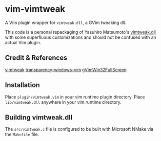 vim-vimtweak
============
A Vim plugin wrapper for `vimtweak.dll`, a GVim tweaking dll.

This code is a personal repackaging of Yasuhiro Matsumoto's [vimtweak.dll](https://github.com/mattn/vimtweak) with some superfluous customizations and should not be confused with an actual Vim plugin.

Credit & References
---------------------
[vimtweak](https://github.com/mattn/vimtweak)
[transparency-windows-vim](https://github.com/mattn/transparency-windows-vim)
[gVimWin32FullScreen](https://github.com/derekmcloughlin/gvimfullscreen_win32)

Installation
------------
Place `plugin/vimtweak.vim` in your vim runtime plugin directory.
Place `lib/vimtweak.dll` anywhere in your vim runtime directory.

Building vimtweak.dll
---------------------
The `src/vimtweak.c` file is configured to be built with Microsoft NMake via the `Makefile` file.

